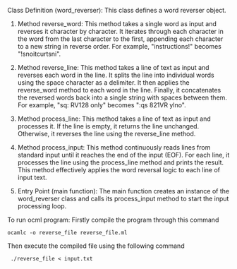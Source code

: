 Class Definition (word_reverser):
        This class defines a word reverser object.

1) Method reverse_word:
        This method takes a single word as input and reverses it character by character.
        It iterates through each character in the word from the last character to the first, appending each character to a new string in reverse order.
        For example, "instructions!" becomes "!snoitcurtsni".

2) Method reverse_line:
        This method takes a line of text as input and reverses each word in the line.
        It splits the line into individual words using the space character as a delimiter.
        It then applies the reverse_word method to each word in the line.
        Finally, it concatenates the reversed words back into a single string with spaces between them.
        For example, "sq: RV128 only" becomes ":qs 821VR ylno".

3) Method process_line:
        This method takes a line of text as input and processes it.
        If the line is empty, it returns the line unchanged.
        Otherwise, it reverses the line using the reverse_line method.

4) Method process_input:
        This method continuously reads lines from standard input until it reaches the end of the input (EOF).
        For each line, it processes the line using the process_line method and prints the result.
        This method effectively applies the word reversal logic to each line of input text.

5) Entry Point (main function):
        The main function creates an instance of the word_reverser class and calls its process_input method to start the input processing loop.


To run ocml program:
Firstly compile the program through this command

```ocamlc -o reverse_file reverse_file.ml```

Then execute the compiled file using the following command

``` ./reverse_file < input.txt```